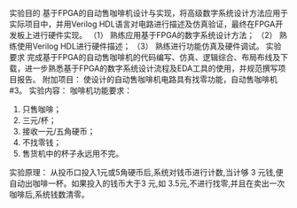 
实验目的
基于FPGA的自动售咖啡机设计与实现，将高级数字系统设计方法应用于实际项目中，并用Verilog HDL语言对电路进行描述及仿真验证，最终在FPGA开发板上进行硬件实现。
（1）	熟练应用基于FPGA的数字系统设计方法；
（2）	熟练使用Verilog HDL进行硬件描述；
（3）	熟练进行功能仿真及硬件调试。
实验要求
完成基于FPGA的自动售咖啡机的代码编写、仿真、逻辑综合、布局布线及下载，进一步熟悉基于FPGA的数字系统设计流程及EDA工具的使用，并规范撰写项目报告。
附加项目：
   使设计的自动售咖啡机电路具有找零功能，自动售咖啡机#3。
实验内容：
咖啡机功能要求：
1.	只售咖啡；
2.	三元/杯；
3.	接收一元/五角硬币；
4.	不找零钱；
5.	售货机中的杯子永远用不完。

实验原理：
    从投币口投入1元或5角硬币后,系统对钱币进行计数,当计够 3 元钱,便自动出咖啡一杯。如果投入的钱币大于3 元,如 3.5元,不进行找零,并且在卖出一次咖啡后,系统钱数清零。
